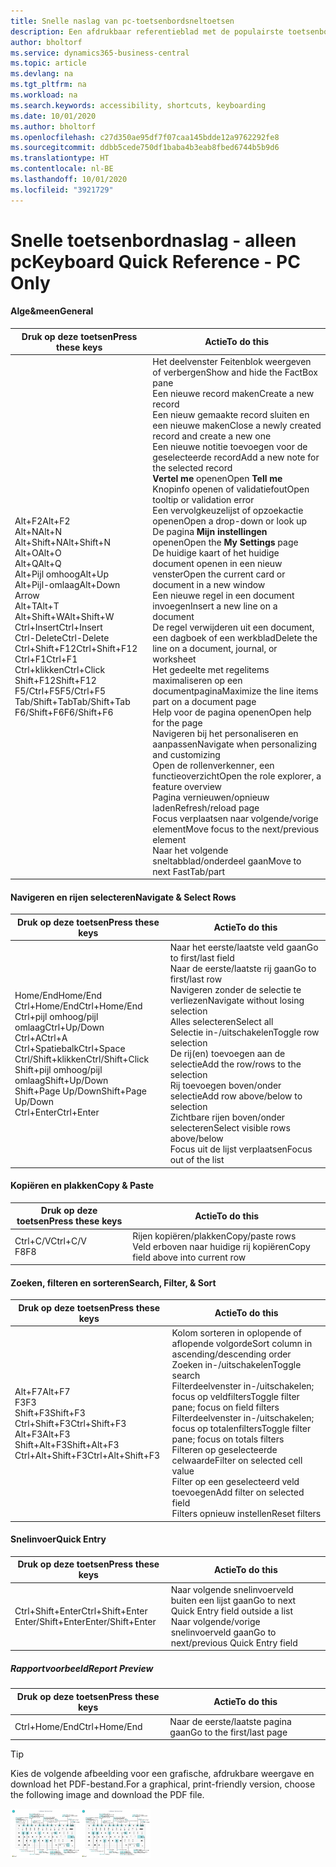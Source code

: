 ```yaml
---
title: Snelle naslag van pc-toetsenbordsneltoetsen
description: Een afdrukbaar referentieblad met de populairste toetsenbordsneltoetsen voor pc-gebruikers.
author: bholtorf
ms.service: dynamics365-business-central
ms.topic: article
ms.devlang: na
ms.tgt_pltfrm: na
ms.workload: na
ms.search.keywords: accessibility, shortcuts, keyboarding
ms.date: 10/01/2020
ms.author: bholtorf
ms.openlocfilehash: c27d350ae95df7f07caa145bdde12a9762292fe8
ms.sourcegitcommit: ddbb5cede750df1baba4b3eab8fbed6744b5b9d6
ms.translationtype: HT
ms.contentlocale: nl-BE
ms.lasthandoff: 10/01/2020
ms.locfileid: "3921729"
---
```

# <a name="keyboard-quick-reference---pc-only"></a><span data-ttu-id="4ff32-103">Snelle toetsenbordnaslag - alleen pc</span><span class="sxs-lookup"><span data-stu-id="4ff32-103">Keyboard Quick Reference - PC Only</span></span>

#### <a name="general"></a><span data-ttu-id="4ff32-104">Alge&meen</span><span class="sxs-lookup"><span data-stu-id="4ff32-104">General</span></span>

|<span data-ttu-id="4ff32-105">Druk op deze toetsen</span><span class="sxs-lookup"><span data-stu-id="4ff32-105">Press these keys</span></span>|<span data-ttu-id="4ff32-106">Actie</span><span class="sxs-lookup"><span data-stu-id="4ff32-106">To do this</span></span>|  
|-|-|
|<span data-ttu-id="4ff32-107">Alt+F2</span><span class="sxs-lookup"><span data-stu-id="4ff32-107">Alt+F2</span></span><br /><span data-ttu-id="4ff32-108">Alt+N</span><span class="sxs-lookup"><span data-stu-id="4ff32-108">Alt+N</span></span><br /><span data-ttu-id="4ff32-109">Alt+Shift+N</span><span class="sxs-lookup"><span data-stu-id="4ff32-109">Alt+Shift+N</span></span><br /><span data-ttu-id="4ff32-110">Alt+O</span><span class="sxs-lookup"><span data-stu-id="4ff32-110">Alt+O</span></span><br /><span data-ttu-id="4ff32-111">Alt+Q</span><span class="sxs-lookup"><span data-stu-id="4ff32-111">Alt+Q</span></span><br /><span data-ttu-id="4ff32-112">Alt+Pijl omhoog</span><span class="sxs-lookup"><span data-stu-id="4ff32-112">Alt+Up</span></span><br /><span data-ttu-id="4ff32-113">Alt+Pijl-omlaag</span><span class="sxs-lookup"><span data-stu-id="4ff32-113">Alt+Down Arrow</span></span><br /><span data-ttu-id="4ff32-114">Alt+T</span><span class="sxs-lookup"><span data-stu-id="4ff32-114">Alt+T</span></span><br /><span data-ttu-id="4ff32-115">Alt+Shift+W</span><span class="sxs-lookup"><span data-stu-id="4ff32-115">Alt+Shift+W</span></span><br /><span data-ttu-id="4ff32-116">Ctrl+Insert</span><span class="sxs-lookup"><span data-stu-id="4ff32-116">Ctrl+Insert</span></span><br /><span data-ttu-id="4ff32-117">Ctrl-Delete</span><span class="sxs-lookup"><span data-stu-id="4ff32-117">Ctrl-Delete</span></span><br /><span data-ttu-id="4ff32-118">Ctrl+Shift+F12</span><span class="sxs-lookup"><span data-stu-id="4ff32-118">Ctrl+Shift+F12</span></span><br /><span data-ttu-id="4ff32-119">Ctrl+F1</span><span class="sxs-lookup"><span data-stu-id="4ff32-119">Ctrl+F1</span></span><br /><span data-ttu-id="4ff32-120">Ctrl+klikken</span><span class="sxs-lookup"><span data-stu-id="4ff32-120">Ctrl+Click</span></span><br /><span data-ttu-id="4ff32-121">Shift+F12</span><span class="sxs-lookup"><span data-stu-id="4ff32-121">Shift+F12</span></span><br /><span data-ttu-id="4ff32-122">F5/Ctrl+F5</span><span class="sxs-lookup"><span data-stu-id="4ff32-122">F5/Ctrl+F5</span></span><br /><span data-ttu-id="4ff32-123">Tab/Shift+Tab</span><span class="sxs-lookup"><span data-stu-id="4ff32-123">Tab/Shift+Tab</span></span><br /><span data-ttu-id="4ff32-124">F6/Shift+F6</span><span class="sxs-lookup"><span data-stu-id="4ff32-124">F6/Shift+F6</span></span><br />|<span data-ttu-id="4ff32-125">Het deelvenster Feitenblok weergeven of verbergen</span><span class="sxs-lookup"><span data-stu-id="4ff32-125">Show and hide the FactBox pane</span></span><br /><span data-ttu-id="4ff32-126">Een nieuwe record maken</span><span class="sxs-lookup"><span data-stu-id="4ff32-126">Create a new record</span></span><br /><span data-ttu-id="4ff32-127">Een nieuw gemaakte record sluiten en een nieuwe maken</span><span class="sxs-lookup"><span data-stu-id="4ff32-127">Close a newly created record and create a new one</span></span><br /><span data-ttu-id="4ff32-128">Een nieuwe notitie toevoegen voor de geselecteerde record</span><span class="sxs-lookup"><span data-stu-id="4ff32-128">Add a new note for the selected record</span></span><br /><span data-ttu-id="4ff32-129">**Vertel me** openen</span><span class="sxs-lookup"><span data-stu-id="4ff32-129">Open **Tell me**</span></span><br /><span data-ttu-id="4ff32-130">Knopinfo openen of validatiefout</span><span class="sxs-lookup"><span data-stu-id="4ff32-130">Open tooltip or validation error</span></span><br /><span data-ttu-id="4ff32-131">Een vervolgkeuzelijst of opzoekactie openen</span><span class="sxs-lookup"><span data-stu-id="4ff32-131">Open a drop-down or look up</span></span><br /><span data-ttu-id="4ff32-132">De pagina **Mijn instellingen** openen</span><span class="sxs-lookup"><span data-stu-id="4ff32-132">Open the **My Settings** page</span></span><br /><span data-ttu-id="4ff32-133">De huidige kaart of het huidige document openen in een nieuw venster</span><span class="sxs-lookup"><span data-stu-id="4ff32-133">Open the current card or document in a new window</span></span><br /><span data-ttu-id="4ff32-134">Een nieuwe regel in een document invoegen</span><span class="sxs-lookup"><span data-stu-id="4ff32-134">Insert a new line on a document</span></span><br /><span data-ttu-id="4ff32-135">De regel verwijderen uit een document, een dagboek of een werkblad</span><span class="sxs-lookup"><span data-stu-id="4ff32-135">Delete the line on a document, journal, or worksheet</span></span><br /><span data-ttu-id="4ff32-136">Het gedeelte met regelitems maximaliseren op een documentpagina</span><span class="sxs-lookup"><span data-stu-id="4ff32-136">Maximize the line items part on a document page</span></span><br /><span data-ttu-id="4ff32-137">Help voor de pagina openen</span><span class="sxs-lookup"><span data-stu-id="4ff32-137">Open help for the page</span></span><br /><span data-ttu-id="4ff32-138">Navigeren bij het personaliseren en aanpassen</span><span class="sxs-lookup"><span data-stu-id="4ff32-138">Navigate when personalizing and customizing</span></span><br /><span data-ttu-id="4ff32-139">Open de rollenverkenner, een functieoverzicht</span><span class="sxs-lookup"><span data-stu-id="4ff32-139">Open the role explorer, a feature overview</span></span><br /><span data-ttu-id="4ff32-140">Pagina vernieuwen/opnieuw laden</span><span class="sxs-lookup"><span data-stu-id="4ff32-140">Refresh/reload page</span></span><br /><span data-ttu-id="4ff32-141">Focus verplaatsen naar volgende/vorige element</span><span class="sxs-lookup"><span data-stu-id="4ff32-141">Move focus to the next/previous element</span></span><br /><span data-ttu-id="4ff32-142">Naar het volgende sneltabblad/onderdeel gaan</span><span class="sxs-lookup"><span data-stu-id="4ff32-142">Move to next FastTab/part</span></span>|

#### <a name="navigate--select-rows"></a><span data-ttu-id="4ff32-143">Navigeren en rijen selecteren</span><span class="sxs-lookup"><span data-stu-id="4ff32-143">Navigate & Select Rows</span></span>

|<span data-ttu-id="4ff32-144">Druk op deze toetsen</span><span class="sxs-lookup"><span data-stu-id="4ff32-144">Press these keys</span></span>|<span data-ttu-id="4ff32-145">Actie</span><span class="sxs-lookup"><span data-stu-id="4ff32-145">To do this</span></span>|
|-|-|
|<span data-ttu-id="4ff32-146">Home/End</span><span class="sxs-lookup"><span data-stu-id="4ff32-146">Home/End</span></span><br /><span data-ttu-id="4ff32-147">Ctrl+Home/End</span><span class="sxs-lookup"><span data-stu-id="4ff32-147">Ctrl+Home/End</span></span> <br /><span data-ttu-id="4ff32-148">Ctrl+pijl omhoog/pijl omlaag</span><span class="sxs-lookup"><span data-stu-id="4ff32-148">Ctrl+Up/Down</span></span><br /><span data-ttu-id="4ff32-149">Ctrl+A</span><span class="sxs-lookup"><span data-stu-id="4ff32-149">Ctrl+A</span></span> <br /><span data-ttu-id="4ff32-150">Ctrl+Spatiebalk</span><span class="sxs-lookup"><span data-stu-id="4ff32-150">Ctrl+Space</span></span><br /><span data-ttu-id="4ff32-151">Ctrl/Shift+klikken</span><span class="sxs-lookup"><span data-stu-id="4ff32-151">Ctrl/Shift+Click</span></span><br /><span data-ttu-id="4ff32-152">Shift+pijl omhoog/pijl omlaag</span><span class="sxs-lookup"><span data-stu-id="4ff32-152">Shift+Up/Down</span></span><br /><span data-ttu-id="4ff32-153">Shift+Page Up/Down</span><span class="sxs-lookup"><span data-stu-id="4ff32-153">Shift+Page Up/Down</span></span><br /><span data-ttu-id="4ff32-154">Ctrl+Enter</span><span class="sxs-lookup"><span data-stu-id="4ff32-154">Ctrl+Enter</span></span>|<span data-ttu-id="4ff32-155">Naar het eerste/laatste veld gaan</span><span class="sxs-lookup"><span data-stu-id="4ff32-155">Go to first/last field</span></span><br /><span data-ttu-id="4ff32-156">Naar de eerste/laatste rij gaan</span><span class="sxs-lookup"><span data-stu-id="4ff32-156">Go to first/last row</span></span><br /><span data-ttu-id="4ff32-157">Navigeren zonder de selectie te verliezen</span><span class="sxs-lookup"><span data-stu-id="4ff32-157">Navigate without losing selection</span></span><br /><span data-ttu-id="4ff32-158">Alles selecteren</span><span class="sxs-lookup"><span data-stu-id="4ff32-158">Select all</span></span><br /><span data-ttu-id="4ff32-159">Selectie in-/uitschakelen</span><span class="sxs-lookup"><span data-stu-id="4ff32-159">Toggle row selection</span></span><br /> <span data-ttu-id="4ff32-160">De rij(en) toevoegen aan de selectie</span><span class="sxs-lookup"><span data-stu-id="4ff32-160">Add the row/rows to the selection</span></span><br /><span data-ttu-id="4ff32-161">Rij toevoegen boven/onder selectie</span><span class="sxs-lookup"><span data-stu-id="4ff32-161">Add row above/below to selection</span></span><br /><span data-ttu-id="4ff32-162">Zichtbare rijen boven/onder selecteren</span><span class="sxs-lookup"><span data-stu-id="4ff32-162">Select visible rows above/below</span></span> <br /><span data-ttu-id="4ff32-163">Focus uit de lijst verplaatsen</span><span class="sxs-lookup"><span data-stu-id="4ff32-163">Focus out of the list</span></span>|

#### <a name="copy--paste"></a><span data-ttu-id="4ff32-164">Kopiëren en plakken</span><span class="sxs-lookup"><span data-stu-id="4ff32-164">Copy & Paste</span></span>

|<span data-ttu-id="4ff32-165">Druk op deze toetsen</span><span class="sxs-lookup"><span data-stu-id="4ff32-165">Press these keys</span></span>|<span data-ttu-id="4ff32-166">Actie</span><span class="sxs-lookup"><span data-stu-id="4ff32-166">To do this</span></span>|
|-|-|
|<span data-ttu-id="4ff32-167">Ctrl+C/V</span><span class="sxs-lookup"><span data-stu-id="4ff32-167">Ctrl+C/V</span></span><br /><span data-ttu-id="4ff32-168">F8</span><span class="sxs-lookup"><span data-stu-id="4ff32-168">F8</span></span>|<span data-ttu-id="4ff32-169">Rijen kopiëren/plakken</span><span class="sxs-lookup"><span data-stu-id="4ff32-169">Copy/paste rows</span></span><br /><span data-ttu-id="4ff32-170">Veld erboven naar huidige rij kopiëren</span><span class="sxs-lookup"><span data-stu-id="4ff32-170">Copy field above into current row</span></span>|

#### <a name="search-filter--sort"></a><span data-ttu-id="4ff32-171">Zoeken, filteren en sorteren</span><span class="sxs-lookup"><span data-stu-id="4ff32-171">Search, Filter, & Sort</span></span>

|<span data-ttu-id="4ff32-172">Druk op deze toetsen</span><span class="sxs-lookup"><span data-stu-id="4ff32-172">Press these keys</span></span>|<span data-ttu-id="4ff32-173">Actie</span><span class="sxs-lookup"><span data-stu-id="4ff32-173">To do this</span></span>|
|-|-|
|<span data-ttu-id="4ff32-174">Alt+F7</span><span class="sxs-lookup"><span data-stu-id="4ff32-174">Alt+F7</span></span><br /><span data-ttu-id="4ff32-175">F3</span><span class="sxs-lookup"><span data-stu-id="4ff32-175">F3</span></span><br /><span data-ttu-id="4ff32-176">Shift+F3</span><span class="sxs-lookup"><span data-stu-id="4ff32-176">Shift+F3</span></span><br /><span data-ttu-id="4ff32-177">Ctrl+Shift+F3</span><span class="sxs-lookup"><span data-stu-id="4ff32-177">Ctrl+Shift+F3</span></span><br /><span data-ttu-id="4ff32-178">Alt+F3</span><span class="sxs-lookup"><span data-stu-id="4ff32-178">Alt+F3</span></span><br /><span data-ttu-id="4ff32-179">Shift+Alt+F3</span><span class="sxs-lookup"><span data-stu-id="4ff32-179">Shift+Alt+F3</span></span><br /><span data-ttu-id="4ff32-180">Ctrl+Alt+Shift+F3</span><span class="sxs-lookup"><span data-stu-id="4ff32-180">Ctrl+Alt+Shift+F3</span></span>|<span data-ttu-id="4ff32-181">Kolom sorteren in oplopende of aflopende volgorde</span><span class="sxs-lookup"><span data-stu-id="4ff32-181">Sort column in ascending/descending order</span></span><br /><span data-ttu-id="4ff32-182">Zoeken in-/uitschakelen</span><span class="sxs-lookup"><span data-stu-id="4ff32-182">Toggle search</span></span><br /><span data-ttu-id="4ff32-183">Filterdeelvenster in-/uitschakelen; focus op veldfilters</span><span class="sxs-lookup"><span data-stu-id="4ff32-183">Toggle filter pane; focus on field filters</span></span><br /><span data-ttu-id="4ff32-184">Filterdeelvenster in-/uitschakelen; focus op totalenfilters</span><span class="sxs-lookup"><span data-stu-id="4ff32-184">Toggle filter pane; focus on totals filters</span></span><br /><span data-ttu-id="4ff32-185">Filteren op geselecteerde celwaarde</span><span class="sxs-lookup"><span data-stu-id="4ff32-185">Filter on selected cell value</span></span><br /><span data-ttu-id="4ff32-186">Filter op een geselecteerd veld toevoegen</span><span class="sxs-lookup"><span data-stu-id="4ff32-186">Add filter on selected field</span></span><br /><span data-ttu-id="4ff32-187">Filters opnieuw instellen</span><span class="sxs-lookup"><span data-stu-id="4ff32-187">Reset filters</span></span>|

#### <a name="quick-entry"></a><span data-ttu-id="4ff32-188">Snelinvoer</span><span class="sxs-lookup"><span data-stu-id="4ff32-188">Quick Entry</span></span>

|<span data-ttu-id="4ff32-189">Druk op deze toetsen</span><span class="sxs-lookup"><span data-stu-id="4ff32-189">Press these keys</span></span>|<span data-ttu-id="4ff32-190">Actie</span><span class="sxs-lookup"><span data-stu-id="4ff32-190">To do this</span></span>|
|-|-|
|<span data-ttu-id="4ff32-191">Ctrl+Shift+Enter</span><span class="sxs-lookup"><span data-stu-id="4ff32-191">Ctrl+Shift+Enter</span></span><br /><span data-ttu-id="4ff32-192">Enter/Shift+Enter</span><span class="sxs-lookup"><span data-stu-id="4ff32-192">Enter/Shift+Enter</span></span>|<span data-ttu-id="4ff32-193">Naar volgende snelinvoerveld buiten een lijst gaan</span><span class="sxs-lookup"><span data-stu-id="4ff32-193">Go to next Quick Entry field outside a list</span></span><br /><span data-ttu-id="4ff32-194">Naar volgende/vorige snelinvoerveld gaan</span><span class="sxs-lookup"><span data-stu-id="4ff32-194">Go to next/previous Quick Entry field</span></span>|

##### <a name="report-preview"></a><span data-ttu-id="4ff32-195">Rapportvoorbeeld</span><span class="sxs-lookup"><span data-stu-id="4ff32-195">Report Preview</span></span>

|<span data-ttu-id="4ff32-196">Druk op deze toetsen</span><span class="sxs-lookup"><span data-stu-id="4ff32-196">Press these keys</span></span>|<span data-ttu-id="4ff32-197">Actie</span><span class="sxs-lookup"><span data-stu-id="4ff32-197">To do this</span></span>|
|-|-|
|<span data-ttu-id="4ff32-198">Ctrl+Home/End</span><span class="sxs-lookup"><span data-stu-id="4ff32-198">Ctrl+Home/End</span></span>|<span data-ttu-id="4ff32-199">Naar de eerste/laatste pagina gaan</span><span class="sxs-lookup"><span data-stu-id="4ff32-199">Go to the first/last page</span></span>|

> [!TIP]
> <span data-ttu-id="4ff32-200">Kies de volgende afbeelding voor een grafische, afdrukbare weergave en download het PDF-bestand.</span><span class="sxs-lookup"><span data-stu-id="4ff32-200">For a graphical, print-friendly version, choose the following image and download the PDF file.</span></span>
>
> <span data-ttu-id="4ff32-201">[![Pictogram dat een PDF opent](media/keyboard_shortcut_inline.png)](media/keyboard_shortcuts.pdf)</span><span class="sxs-lookup"><span data-stu-id="4ff32-201">[![Icon that opens a PDF](media/keyboard_shortcut_inline.png)](media/keyboard_shortcuts.pdf)</span></span>
